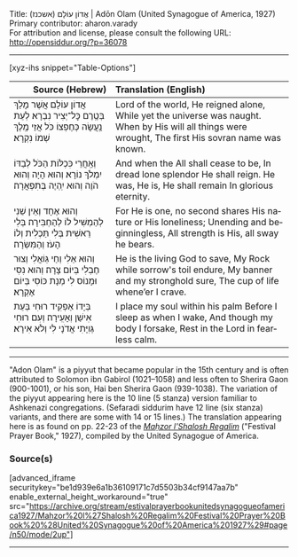 <html>
<head></head>
<body>
Title: אֲדוֹן עוֹלָם (אשכנז)‏ | Adōn Olam (United Synagogue of America, 1927)<br />
Primary contributor: aharon.varady<br />
For attribution and license, please consult the following URL: <a href="http://opensiddur.org/?p=36078">http://opensiddur.org/?p=36078</a>
<p />
<hr />

[xyz-ihs snippet="Table-Options"]<table style="margin-left: auto; margin-right: auto;" class="draggable">
<thead><tr><th id="x" style="text-align: right;">Source (Hebrew)</th><th style="text-align: left;">Translation (English)</th></tr></thead>
<tbody>
<tr><td style="vertical-align:top;">
<div class="liturgy" lang="he">
אֲדוֹן עוֹלָם אֲשֶׁר מָלַךְ
בְּטֶֽרֶם כׇּל־יְצִיר נִבְרָא׃
לְעֵת נַֽעֲשָׂה כְּחֶפְצוֹ כֹּל
אֲזַי מֶֽלֶךְ שְׁמוֹ נִקְרָא׃
</span></div></td>
 
<td style="vertical-align:top;">
<div class="english" lang="en">
Lord of the world, He reigned alone,
While yet the universe was naught.
When by His will all things were wrought,
The first His sovran name was known.
</div></td></tr>


<tr><td style="vertical-align:top;">
<div class="liturgy" lang="he">
וְאַֽחֲרֵי כִּכְלּוֹת הַכֹּל
לְבַדּוֹ יִמְלֹךְ נוֹרָא׃
וְהוּא הָיָה וְהוּא הֹוֶה
וְהוּא יִֽהְיֶה בְּתִפְאֲרָה׃
</span></div></td>
 
<td style="vertical-align:top;">
<div class="english" lang="en">
And when the All shall cease to be,
In dread lone splendor He shall reign.
He was, He is, He shall remain
In glorious eternity.
</div></td></tr>


<tr><td style="vertical-align:top;">
<div class="liturgy" lang="he">
וְהוּא אֶחָד וְאֵין שֵׁנִי
לְהַמְשִׁיל לוֹ לְהַחְבִּירָה׃
בְּלִי רֵאשִׁית בְּלִי תַּכְלִית
וְלוֹ הָעֹז וְהַמִּשְׂרָה׃
</span></div></td>
 
<td style="vertical-align:top;">
<div class="english" lang="en">
For He is one, no second shares
His nature or His loneliness;
Unending and beginningless,
All strength is His, all sway he bears.
</div></td></tr>


<tr><td style="vertical-align:top;">
<div class="liturgy" lang="he">
וְהוּא אֵלִי וְחַי גּֽוֹאֲלִי
וְצוּר חֶבְלִי בְּיוֹם צָרָה׃
וְהוּא נִסִּי וּמָנוֹס לִי
מְנָת כּוֹסִי בְּיוֹם אֶקְרָא׃
</span></div></td>
 
<td style="vertical-align:top;">
<div class="english" lang="en">
He is the living God to save,
My Rock while sorrow's toil endure,
My banner and my stronghold sure,
The cup of life whene’er I crave.
</div></td></tr>


<tr><td style="vertical-align:top;">
<div class="liturgy" lang="he">
בְּיָדוֹ אַפְקִיד רוּחִי
בְּעֵת אִישַׁן וְאָעִֽירָה׃
וְעִם רוּחִי גְּוִיָּתִי
אֲדֹנָי לִי וְלֹא אִירָא׃
</span></div></td>
 
<td style="vertical-align:top;">
<div class="english" lang="en">
I place my soul within his palm
Before I sleep as when I wake,
And though my body I forsake,
Rest in the Lord in fearless calm. 
</div></td></tr>
</tbody></table>

<hr />

"Adon Olam" is a piyyut that became popular in the 15th century and is often attributed to Solomon ibn Gabirol (1021–1058) and less often to Sherira Gaon (900-1001), or his son, Hai ben Sherira Gaon (939-1038). The variation of the piyyut appearing here is the 10 line (5 stanza) version familiar to Ashkenazi congregations. (Sefaradi siddurim have 12 line (six stanza) variants, and there are some with 14 or 15 lines.) The translation appearing here is as found on pp. 22-23 of the <em><a href="/?p=27190">Maḥzor l'Shalosh Regalim</a></em> ("Festival Prayer Book," 1927), compiled by the United Synagogue of America.

<h3>Source(s)</h3>

[advanced_iframe securitykey="be1d939e6a1b36109171c7d5503b34cf9147aa7b" enable_external_height_workaround="true" src="https://archive.org/stream/estivalprayerbookunitedsynagogueofamerica1927/Mahzor%20l%27Shalosh%20Regalim%20Festival%20Prayer%20Book%20%28United%20Synagogue%20of%20America%201927%29#page/n50/mode/2up"]

<hr />

&nbsp;
</body>
</html>